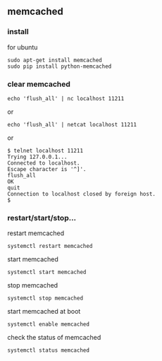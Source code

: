 ## memcached

### install

for ubuntu

```
sudo apt-get install memcached
sudo pip install python-memcached
```

### clear memcached

```
echo 'flush_all' | nc localhost 11211
```

or

```
echo 'flush_all' | netcat localhost 11211
```

or

```
$ telnet localhost 11211
Trying 127.0.0.1...
Connected to localhost.
Escape character is '^]'.
flush_all
OK
quit
Connection to localhost closed by foreign host.
$
```

### restart/start/stop...

restart memcached

```
systemctl restart memcached
```

start memcached
```
systemctl start memcached
```

stop memcached
```
systemctl stop memcached
```

start memcached at boot
```
systemctl enable memcached
```

check the status of memcached
```
systemctl status memcached
```
